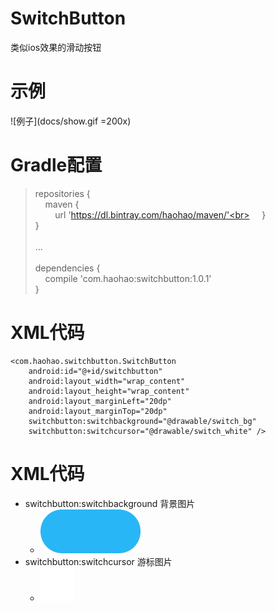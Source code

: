 # SwitchButton
类似ios效果的滑动按钮

# 示例
![例子](docs/show.gif =200x)


# Gradle配置
> repositories {<br>
&nbsp;&nbsp;&nbsp;&nbsp;maven {<br>
&nbsp;&nbsp;&nbsp;&nbsp;&nbsp;&nbsp;&nbsp;&nbsp;url 'https://dl.bintray.com/haohao/maven/'<br>
&nbsp;&nbsp;&nbsp;&nbsp;}<br>
}<br><br>
...<br><br>
dependencies {<br>
&nbsp;&nbsp;&nbsp;&nbsp;compile 'com.haohao:switchbutton:1.0.1'<br>
}<br>

# XML代码
    <com.haohao.switchbutton.SwitchButton
        android:id="@+id/switchbutton"
        android:layout_width="wrap_content"
        android:layout_height="wrap_content"
        android:layout_marginLeft="20dp"
        android:layout_marginTop="20dp"
        switchbutton:switchbackground="@drawable/switch_bg"
        switchbutton:switchcursor="@drawable/switch_white" />

# XML代码
+ switchbutton:switchbackground 背景图片
  + ![例子](docs/switch_bg.png)
+ switchbutton:switchcursor 游标图片
  + ![例子](docs/switch_white.png)
